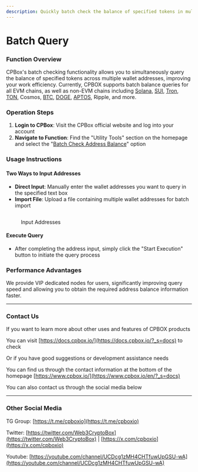 ```yaml
---
description: Quickly batch check the balance of specified tokens in multiple wallets
---
```


# Batch Query

### Function Overview

CPBox's batch checking functionality allows you to simultaneously query the balance of specified tokens across multiple wallet addresses, improving your work efficiency. Currently, CPBOX supports batch balance queries for all EVM chains, as well as non-EVM chains including [Solana](https://www.cpbox.io/en/solana/check-balance), [SUI](https://www.cpbox.io/en/sui/check-balance), [Tron](https://www.cpbox.io/en/tron/check-balance), [TON](https://www.cpbox.io/en/ton/check-balance), Cosmos, [BTC](https://www.cpbox.io/check-balance/btc), [DOGE](https://www.cpbox.io/en/check-balance/doge), [APTOS](https://www.cpbox.io/en/aptos/check-balance), Ripple, and more.

### Operation Steps

1. **Login to CPBox**: Visit the CPBox official website and log into your account
2. **Navigate to Function**: Find the "Utility Tools" section on the homepage and select the "[Batch Check Address Balance](https://www.cpbox.io/en/batch/check-balance)" option

### Usage Instructions

#### Two Ways to Input Addresses

* **Direct Input**: Manually enter the wallet addresses you want to query in the specified text box
* **Import File**: Upload a file containing multiple wallet addresses for batch import



<figure><img src="https://www.cpbox.io/cpfiles/2024-05-22/d1fz590sten8waborp.png" alt=""><figcaption><p>Input Addresses</p></figcaption></figure>

#### Execute Query

* After completing the address input, simply click the "Start Execution" button to initiate the query process

### Performance Advantages

We provide VIP dedicated nodes for users, significantly improving query speed and allowing you to obtain the required address balance information faster.

***

### Contact Us

If you want to learn more about other uses and features of CPBOX products

You can visit [https://docs.cpbox.io/](https://docs.cpbox.io/?_s=docs) to check

Or if you have good suggestions or development assistance needs

You can find us through the contact information at the bottom of the homepage [https://www.cpbox.io/](https://www.cpbox.io/en/?_s=docs)

You can also contact us through the social media below

***

### Other Social Media

TG Group: [https://t.me/cpboxio](https://t.me/cpboxio)

Twitter: [https://twitter.com/Web3CryptoBox](https://twitter.com/Web3CryptoBox) | [https://x.com/cpboxio](https://x.com/cpboxio)

Youtube: [https://youtube.com/channel/UCDcg1zMH4CHTfuwUpGSU-wA](https://youtube.com/channel/UCDcg1zMH4CHTfuwUpGSU-wA)


